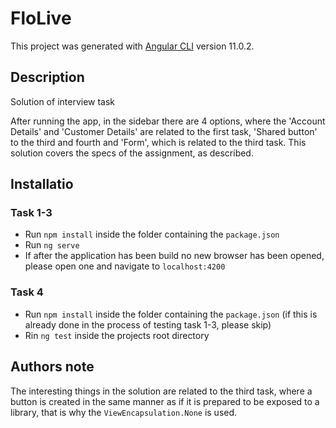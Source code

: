 # FloLive
This project was generated with [Angular CLI](https://github.com/angular/angular-cli) version 11.0.2.

## Description 

Solution of interview task

After running the app, in the sidebar there are 4 options, where the 'Account Details' and 'Customer Details' are related to the first task, 'Shared button' to the third and fourth and 'Form', which is related to the third task.
This solution covers the specs of the assignment, as described.

## Installatio

### Task 1-3
* Run `npm install` inside the folder containing the `package.json`
* Run `ng serve` 
* If after the application has been build no new browser has been opened, please open one and navigate to `localhost:4200`
 
### Task 4
* Run `npm install` inside the folder containing the `package.json` (if this is already done in the process of testing task 1-3, please skip)
* Rin `ng test` inside the projects root directory


## Authors note

The interesting things in the solution are related to the third task, where a button is created in the same manner as if it is prepared to be exposed to a library, that is why the `ViewEncapsulation.None` is used.

